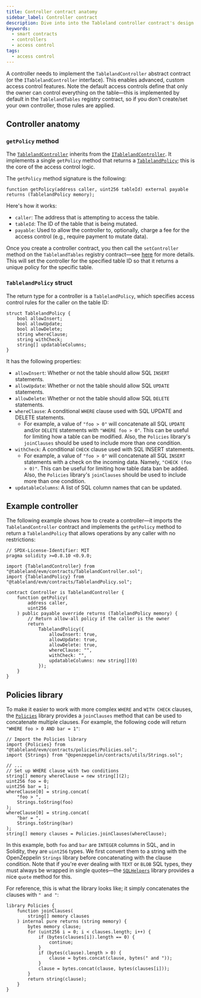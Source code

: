 ```yaml
---
title: Controller contract anatomy
sidebar_label: Controller contract
description: Dive into into the Tableland controller contract's design.
keywords:
  - smart contracts
  - controllers
  - access control
tags:
  - access control
---
```


A controller needs to implement the `TablelandController` abstract contract (or the `ITablelandController` interface). This enables advanced, custom access control features. Note the default access controls define that only the owner can control everything on the table—this is implemented by default in the `TablelandTables` registry contract, so if you don't create/set your own controller, those rules are applied.

## Controller anatomy

### `getPolicy` method

The [`TablelandController`](https://github.com/tablelandnetwork/evm-tableland/blob/main/contracts/TablelandController.sol) inherits from the [`ITablelandController`](https://github.com/tablelandnetwork/evm-tableland/blob/main/contracts/interfaces/ITablelandController.sol). It implements a single `getPolicy` method that returns a [`TablelandPolicy`](https://github.com/tablelandnetwork/evm-tableland/blob/main/contracts/TablelandPolicy.sol); this is the core of the access control logic.

The `getPolicy` method signature is the following:

```solidity title="@tableland/evm/contracts/ITablelandController.sol"
function getPolicy(address caller, uint256 tableId) external payable returns (TablelandPolicy memory);
```

Here's how it works:

- `caller`: The address that is attempting to access the table.
- `tableId`: The ID of the table that is being mutated.
- `payable`: Used to allow the controller to, optionally, charge a fee for the access control (e.g., require payment to mutate data).

Once you create a controller contract, you then call the `setController` method on the `TablelandTables` registry contract—see [here](smart-contracts/registry) for more details. This will set the controller for the specified table ID so that it returns a unique policy for the specific table.

### `TablelandPolicy` struct

The return type for a controller is a `TablelandPolicy`, which specifies access control rules for the caller on the table ID:

```solidity title="@tableland/evm/contracts/TablelandPolicy.sol"
struct TablelandPolicy {
    bool allowInsert;
    bool allowUpdate;
    bool allowDelete;
    string whereClause;
    string withCheck;
    string[] updatableColumns;
}
```

It has the following properties:

- `allowInsert`: Whether or not the table should allow SQL `INSERT` statements.
- `allowUpdate`: Whether or not the table should allow SQL `UPDATE` statements.
- `allowDelete`: Whether or not the table should allow SQL `DELETE` statements.
- `whereClause`: A conditional `WHERE` clause used with SQL UPDATE and DELETE statements.
  - For example, a value of `"foo > 0"` will concatenate all SQL `UPDATE` and/or `DELETE` statements with `"WHERE foo > 0"`. This can be useful for limiting how a table can be modified. Also, the `Policies` library's `joinClauses` should be used to include more than one condition.
- `withCheck`: A conditional `CHECK` clause used with SQL INSERT statements.
  - For example, a value of `"foo > 0"` will concatenate all SQL `INSERT` statements with a check on the incoming data. Namely, `"CHECK (foo > 0)"`. This can be useful for limiting how table data ban be added. Also, the `Policies` library's `joinClauses` should be used to include more than one condition.
- `updatableColumns`: A list of SQL column names that can be updated.

## Example controller

The following example shows how to create a controller—it imports the `TablelandController` contract and implements the `getPolicy` method to return a `TablelandPolicy` that allows operations by any caller with no restrictions:

```solidity
// SPDX-License-Identifier: MIT
pragma solidity >=0.8.10 <0.9.0;

import {TablelandController} from "@tableland/evm/contracts/TablelandController.sol";
import {TablelandPolicy} from "@tableland/evm/contracts/TablelandPolicy.sol";

contract Controller is TablelandController {
    function getPolicy(
        address caller,
        uint256
    ) public payable override returns (TablelandPolicy memory) {
        // Return allow-all policy if the caller is the owner
        return
            TablelandPolicy({
                allowInsert: true,
                allowUpdate: true,
                allowDelete: true,
                whereClause: "",
                withCheck: "",
                updatableColumns: new string[](0)
            });
    }
}
```

## Policies library

To make it easier to work with more complex `WHERE` and `WITH CHECK` clauses, the [`Policies`](https://github.com/tablelandnetwork/evm-tableland/blob/main/contracts/policies/Policies.sol) library provides a `joinClauses` method that can be used to concatenate multiple clauses. For example, the following code will return `"WHERE foo > 0 AND bar = 1"`:

```solidity
// Import the Policies library
import {Policies} from "@tableland/evm/contracts/policies/Policies.sol";
import {Strings} from "@openzeppelin/contracts/utils/Strings.sol";

// ...
// Set up WHERE clause with two conditions
string[] memory whereClause = new string[](2);
uint256 foo = 0;
uint256 bar = 1;
whereClause[0] = string.concat(
    "foo > ",
    Strings.toString(foo)
);
whereClause[0] = string.concat(
    "bar = ",
    Strings.toString(bar)
);
string[] memory clauses = Policies.joinClauses(whereClause);
```

In this example, both `foo` and `bar` are `INTEGER` columns in SQL, and in Solidity, they are `uint256` types. We first convert them to a string with the OpenZeppelin `Strings` library before concatenating with the clause condition. Note that if you're ever dealing with `TEXT` or `BLOB` SQL types, they must always be wrapped in single quotes—the [`SQLHelpers`](/smart-contracts/sql-helpers) library provides a nice `quote` method for this.

For reference, this is what the library looks like; it simply concatenates the clauses with `" and "`:

```solidity title="@tableland/evm/contracts/policies/Policies.sol"
library Policies {
    function joinClauses(
        string[] memory clauses
    ) internal pure returns (string memory) {
        bytes memory clause;
        for (uint256 i = 0; i < clauses.length; i++) {
            if (bytes(clauses[i]).length == 0) {
                continue;
            }
            if (bytes(clause).length > 0) {
                clause = bytes.concat(clause, bytes(" and "));
            }
            clause = bytes.concat(clause, bytes(clauses[i]));
        }
        return string(clause);
    }
}
```
